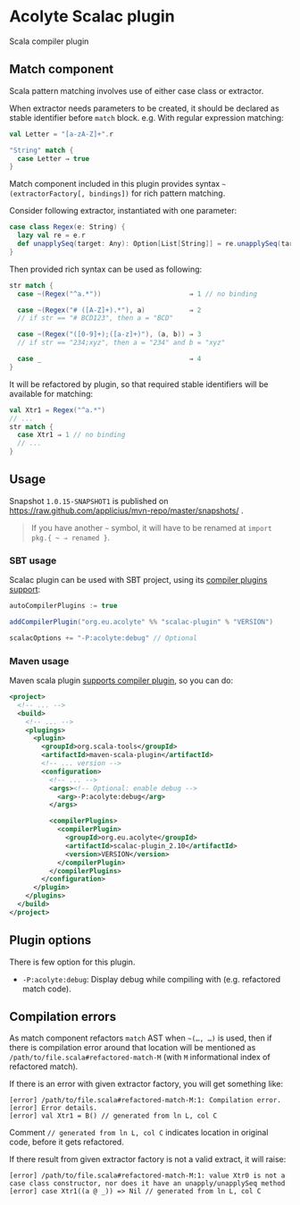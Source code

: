 # Acolyte Scalac plugin

Scala compiler plugin

## Match component

Scala pattern matching involves use of either case class or extractor.

When extractor needs parameters to be created, it should be declared as stable identifier before `match` block. e.g. With regular expression matching:

```scala
val Letter = "[a-zA-Z]+".r

"String" match {
  case Letter ⇒ true
}
```

Match component included in this plugin provides syntax `~(extractorFactory[, bindings])` for rich pattern matching.

Consider following extractor, instantiated with one parameter:

```scala
case class Regex(e: String) {
  lazy val re = e.r
  def unapplySeq(target: Any): Option[List[String]] = re.unapplySeq(target)
}
```

Then provided rich syntax can be used as following:

```scala
str match {
  case ~(Regex("^a.*"))                      ⇒ 1 // no binding

  case ~(Regex("# ([A-Z]+).*"), a)           ⇒ 2 
  // if str == "# BCD123", then a = "BCD"

  case ~(Regex("([0-9]+);([a-z]+)"), (a, b)) ⇒ 3
  // if str == "234;xyz", then a = "234" and b = "xyz"

  case _                                     ⇒ 4
}
```

It will be refactored by plugin, so that required stable identifiers will be available for matching:

```scala
val Xtr1 = Regex("^a.*")
// ...
str match {
  case Xtr1 ⇒ 1 // no binding
  // ...
}
```

## Usage

Snapshot `1.0.15-SNAPSHOT1` is published on https://raw.github.com/applicius/mvn-repo/master/snapshots/ .

> If you have another `~` symbol, it will have to be renamed at `import pkg.{ ~ ⇒ renamed }`.

### SBT usage

Scalac plugin can be used with SBT project, using its [compiler plugins support](http://www.scala-sbt.org/0.12.3/docs/Detailed-Topics/Compiler-Plugins.html):

```scala
autoCompilerPlugins := true

addCompilerPlugin("org.eu.acolyte" %% "scalac-plugin" % "VERSION")

scalacOptions += "-P:acolyte:debug" // Optional
```

### Maven usage

Maven scala plugin [supports compiler plugin](http://scala-tools.org/mvnsites/maven-scala-plugin/example_scalac_plugins.html), so you can do:

```xml
<project>
  <!-- ... -->
  <build>
    <!-- ... -->
    <plugings>
      <plugin>
        <groupId>org.scala-tools</groupId>
        <artifactId>maven-scala-plugin</artifactId>
        <!-- ... version -->
        <configuration>
          <!-- ... -->
          <args><!-- Optional: enable debug -->
            <arg>-P:acolyte:debug</arg>
          </args>

          <compilerPlugins>
            <compilerPlugin>
              <groupId>org.eu.acolyte</groupId>
              <artifactId>scalac-plugin_2.10</artifactId>
              <version>VERSION</version>
            </compilerPlugin>
          </compilerPlugins>
        </configuration>
      </plugin>
    </plugins>
  </build>
</project>
```

## Plugin options

There is few option for this plugin.

- `-P:acolyte:debug`: Display debug while compiling with (e.g. refactored match code).

## Compilation errors

As match component refactors `match` AST when `~(…, …)` is used, then if there is compilation error around that location will be mentioned as `/path/to/file.scala#refactored-match-M` (with `M` informational index of refactored match).

If there is an error with given extractor factory, you will get something like:

```
[error] /path/to/file.scala#refactored-match-M:1: Compilation error.
[error] Error details.
[error] val Xtr1 = B() // generated from ln L, col C
```

Comment `// generated from ln L, col C` indicates location in original code, before it gets refactored.

If there result from given extractor factory is not a valid extract, it will raise:

```
[error] /path/to/file.scala#refactored-match-M:1: value Xtr0 is not a case class constructor, nor does it have an unapply/unapplySeq method
[error] case Xtr1((a @ _)) => Nil // generated from ln L, col C
```
